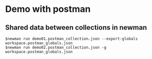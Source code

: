 # Demo with postman

## Shared data between collections in newman

```
$newman run demo01.postman_collection.json --export-globals workspace.postman_globals.json
$newman run demo02.postman_collection.json -g workspace.postman_globals.json
```